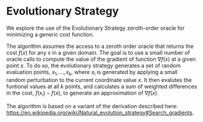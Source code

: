 # Evolutionary Strategy

We explore the use of the Evolutionary Strategy zeroth-order oracle for minimizing a generic cost function. 

The algorithm assumes the access to a zeroth order oracle that returns the cost $f(x)$ for any $x$ in a given domain. The goal is to use a small number of oracle calls to compute the value of the gradient of function $\nabla f(x)$ at a given point $x$. To do so, the evolutionary strategy generates a set of random evaluation points, $x_1, \ldots, x_k$, where $x_i$ is generated by applying a small random perturbation to the current coordinate value $x$. It then evalutes the funtional values at all $k$ points, and calculates a sum of weighted differences in the cost, $f(x_i)-f(x)$, to generate an approximation of $\nabla f(x)$. 

The algorithm is based on a variant of the derivation described here: https://en.wikipedia.org/wiki/Natural_evolution_strategy#Search_gradients. 

